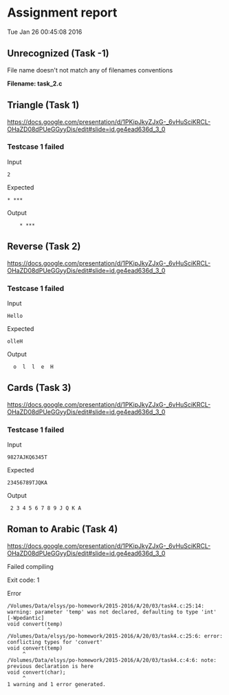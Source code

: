 # Assignment report
Tue Jan 26 00:45:08 2016
## Unrecognized (Task -1)
File name doesn't not match any of filenames conventions

**Filename: task_2.c**
## Triangle (Task 1)
https://docs.google.com/presentation/d/1PKipJkyZJxG-_6vHuSciKRCL-OHaZD08dPUeGGyyDis/edit#slide=id.ge4ead636d_3_0

### Testcase 1 failed
Input
```
2
```


Expected
```
* ***
```


Output
```
    * *** 
```

## Reverse (Task 2)
https://docs.google.com/presentation/d/1PKipJkyZJxG-_6vHuSciKRCL-OHaZD08dPUeGGyyDis/edit#slide=id.ge4ead636d_3_0

### Testcase 1 failed
Input
```
Hello
```


Expected
```
olleH
```


Output
```
   o  l  l  e  H  
```

## Cards (Task 3)
https://docs.google.com/presentation/d/1PKipJkyZJxG-_6vHuSciKRCL-OHaZD08dPUeGGyyDis/edit#slide=id.ge4ead636d_3_0

### Testcase 1 failed
Input
```
9827AJKQ6345Т
```


Expected
```
23456789ТJQKA
```


Output
```
 2 3 4 5 6 7 8 9 J Q K A  
```

## Roman to Arabic (Task 4)
https://docs.google.com/presentation/d/1PKipJkyZJxG-_6vHuSciKRCL-OHaZD08dPUeGGyyDis/edit#slide=id.ge4ead636d_3_0

Failed compiling

Exit code: 1

Error
```
/Volumes/Data/elsys/po-homework/2015-2016/A/20/03/task4.c:25:14: warning: parameter 'temp' was not declared, defaulting to type 'int' [-Wpedantic]
void convert(temp)
             ^
/Volumes/Data/elsys/po-homework/2015-2016/A/20/03/task4.c:25:6: error: conflicting types for 'convert'
void convert(temp)
     ^
/Volumes/Data/elsys/po-homework/2015-2016/A/20/03/task4.c:4:6: note: previous declaration is here
void convert(char);
     ^
1 warning and 1 error generated.

```


